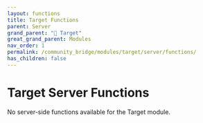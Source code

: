 ```yaml
---
layout: functions
title: Target Functions
parent: Server
grand_parent: "🎯 Target"
great_grand_parent: Modules
nav_order: 1
permalink: /community_bridge/modules/target/server/functions/
has_children: false
---
```


# Target Server Functions
No server-side functions available for the Target module.
